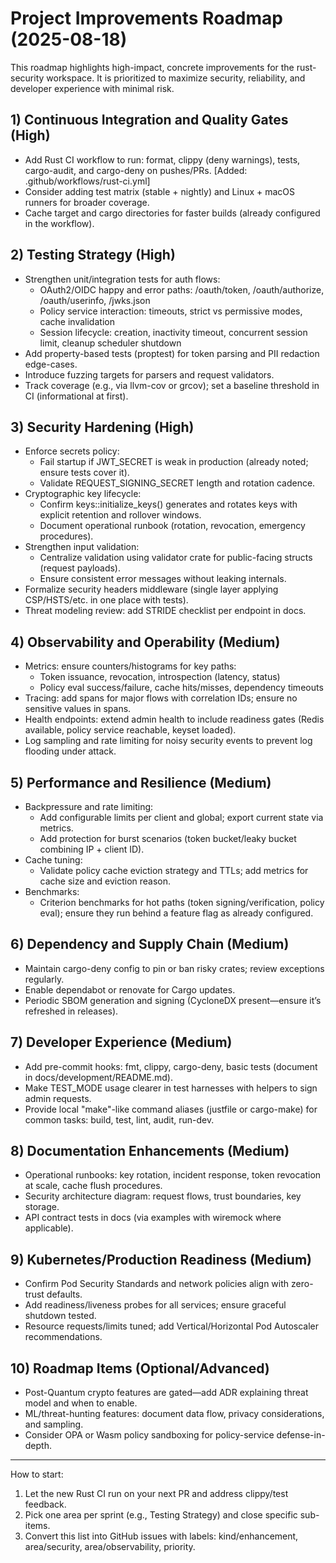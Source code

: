 # Project Improvements Roadmap (2025-08-18)

This roadmap highlights high-impact, concrete improvements for the rust-security workspace. It is prioritized to maximize security, reliability, and developer experience with minimal risk.

## 1) Continuous Integration and Quality Gates (High)
- Add Rust CI workflow to run: format, clippy (deny warnings), tests, cargo-audit, and cargo-deny on pushes/PRs. [Added: .github/workflows/rust-ci.yml]
- Consider adding test matrix (stable + nightly) and Linux + macOS runners for broader coverage.
- Cache target and cargo directories for faster builds (already configured in the workflow).

## 2) Testing Strategy (High)
- Strengthen unit/integration tests for auth flows:
  - OAuth2/OIDC happy and error paths: /oauth/token, /oauth/authorize, /oauth/userinfo, /jwks.json
  - Policy service interaction: timeouts, strict vs permissive modes, cache invalidation
  - Session lifecycle: creation, inactivity timeout, concurrent session limit, cleanup scheduler shutdown
- Add property-based tests (proptest) for token parsing and PII redaction edge-cases.
- Introduce fuzzing targets for parsers and request validators.
- Track coverage (e.g., via llvm-cov or grcov); set a baseline threshold in CI (informational at first).

## 3) Security Hardening (High)
- Enforce secrets policy:
  - Fail startup if JWT_SECRET is weak in production (already noted; ensure tests cover it).
  - Validate REQUEST_SIGNING_SECRET length and rotation cadence.
- Cryptographic key lifecycle:
  - Confirm keys::initialize_keys() generates and rotates keys with explicit retention and rollover windows.
  - Document operational runbook (rotation, revocation, emergency procedures).
- Strengthen input validation:
  - Centralize validation using validator crate for public-facing structs (request payloads).
  - Ensure consistent error messages without leaking internals.
- Formalize security headers middleware (single layer applying CSP/HSTS/etc. in one place with tests).
- Threat modeling review: add STRIDE checklist per endpoint in docs.

## 4) Observability and Operability (Medium)
- Metrics: ensure counters/histograms for key paths:
  - Token issuance, revocation, introspection (latency, status)
  - Policy eval success/failure, cache hits/misses, dependency timeouts
- Tracing: add spans for major flows with correlation IDs; ensure no sensitive values in spans.
- Health endpoints: extend admin health to include readiness gates (Redis available, policy service reachable, keyset loaded).
- Log sampling and rate limiting for noisy security events to prevent log flooding under attack.

## 5) Performance and Resilience (Medium)
- Backpressure and rate limiting:
  - Add configurable limits per client and global; export current state via metrics.
  - Add protection for burst scenarios (token bucket/leaky bucket combining IP + client ID).
- Cache tuning:
  - Validate policy cache eviction strategy and TTLs; add metrics for cache size and eviction reason.
- Benchmarks:
  - Criterion benchmarks for hot paths (token signing/verification, policy eval); ensure they run behind a feature flag as already configured.

## 6) Dependency and Supply Chain (Medium)
- Maintain cargo-deny config to pin or ban risky crates; review exceptions regularly.
- Enable dependabot or renovate for Cargo updates.
- Periodic SBOM generation and signing (CycloneDX present—ensure it’s refreshed in releases).

## 7) Developer Experience (Medium)
- Add pre-commit hooks: fmt, clippy, cargo-deny, basic tests (document in docs/development/README.md).
- Make TEST_MODE usage clearer in test harnesses with helpers to sign admin requests.
- Provide local "make"-like command aliases (justfile or cargo-make) for common tasks: build, test, lint, audit, run-dev.

## 8) Documentation Enhancements (Medium)
- Operational runbooks: key rotation, incident response, token revocation at scale, cache flush procedures.
- Security architecture diagram: request flows, trust boundaries, key storage.
- API contract tests in docs (via examples with wiremock where applicable).

## 9) Kubernetes/Production Readiness (Medium)
- Confirm Pod Security Standards and network policies align with zero-trust defaults.
- Add readiness/liveness probes for all services; ensure graceful shutdown tested.
- Resource requests/limits tuned; add Vertical/Horizontal Pod Autoscaler recommendations.

## 10) Roadmap Items (Optional/Advanced)
- Post-Quantum crypto features are gated—add ADR explaining threat model and when to enable.
- ML/threat-hunting features: document data flow, privacy considerations, and sampling.
- Consider OPA or Wasm policy sandboxing for policy-service defense-in-depth.

---

How to start:
1) Let the new Rust CI run on your next PR and address clippy/test feedback.
2) Pick one area per sprint (e.g., Testing Strategy) and close specific sub-items.
3) Convert this list into GitHub issues with labels: kind/enhancement, area/security, area/observability, priority.
